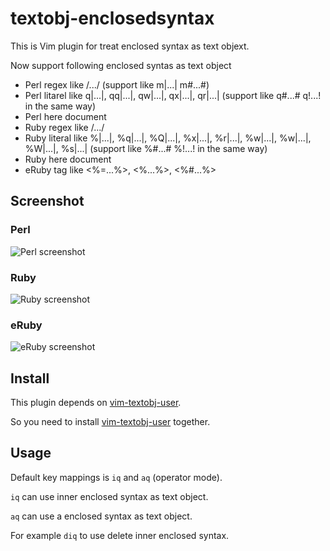 textobj-enclosedsyntax
===

This is Vim plugin for treat enclosed syntax as text objext.

Now support following enclosed syntas as text object

* Perl regex like /.../ (support like m|...|  m#...#)
* Perl litarel like q|...|, qq|...|, qw|...|, qx|...|, qr|...| (support like q#...#  q!...! in the same way)
* Perl here document
* Ruby regex like /.../
* Ruby literal like %|...|, %q|...|, %Q|...|, %x|...|, %r|...|, %w|...|, %w|...|, %W|...|, %s|...| (support like %#...#  %!...! in the same way)
* Ruby here document
* eRuby tag like <%=...%>, <%...%>, <%#...%>


Screenshot
---

### Perl

![Perl screenshot](http://gifzo.net/UihRUdLZAu.gif)


### Ruby

![Ruby screenshot](http://gifzo.net/r1PqHaMNIN.gif)


### eRuby

![eRuby screenshot](http://gifzo.net/6NsTNyqs0O.gif)


Install
---

This plugin depends on [vim-textobj-user](http://github.com/kana/vim-textobj-user).

So you need to install [vim-textobj-user](http://github.com/kana/vim-textobj-user) together.


Usage
---

Default key mappings is `iq` and `aq` (operator mode).

`iq` can use inner enclosed syntax as text object.

`aq` can use a enclosed syntax as text object.

For example `diq` to use delete inner enclosed syntax.


